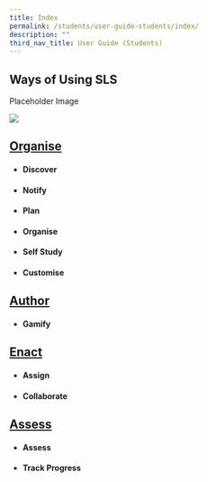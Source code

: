 ```yaml
---
title: Index
permalink: /students/user-guide-students/index/
description: ""
third_nav_title: User Guide (Students)
---
```

## Ways of Using SLS

Placeholder Image

![](/images/favicon-isomer.ico)

## [Organise](/students/user-guide-students/organise/)
* #### Discover
* #### Notify
* #### Plan
* #### Organise
* #### Self Study
* #### Customise

## [Author](/students/user-guide-students/author/)
* #### Gamify

## [Enact](/students/user-guide-students/enact/)
* #### Assign
* #### Collaborate

## [Assess](/students/user-guide-students/assess/)
* #### Assess
* #### Track Progress
